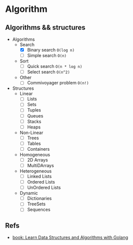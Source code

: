 # Algorithm

## Algorithms && structures

- Algorithms
  - Search
    - [x] Binary search `O(log n)`
    - [ ] Simple search `O(n)`
  - Sort
    - [ ] Quick search `O(n * log n)`
    - [ ] Select search `O(n^2)`
  - Other
    - [ ] Commivoyager problem `O(n!)`
- Structures
  - Linear
    - [ ] Lists
    - [ ] Sets
    - [ ] Tuples
    - [ ] Queues
    - [ ] Stacks
    - [ ] Heaps
  - Non-Linear
    - [ ] Trees
    - [ ] Tables
    - [ ] Containers
  - Homogeneous
    - [ ] 2D Arrays
    - [ ] MultiDArrays
  - Heterogeneous
    - [ ] Linked Lists
    - [ ] Ordered Lists
    - [ ] UnOrdered Lists
  - Dynamic
    - [ ] Dictionaries
    - [ ] TreeSets
    - [ ] Sequences

## Refs

- [book: Learn Data Structures and Algorithms with Golang](https://www.packtpub.com/application-development/learn-data-structures-and-algorithms-golang)
